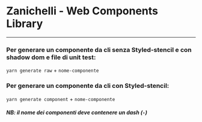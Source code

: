 # Zanichelli - Web Components Library

---

### Per generare un componente da cli senza Styled-stencil e con shadow dom e file di unit test:

`yarn generate raw` + `nome-componente`

### Per generare un componente da cli con Styled-stencil:

`yarn generate component` + `nome-componente`

##### NB: il nome dei componenti deve contenere un dash (`-`)
